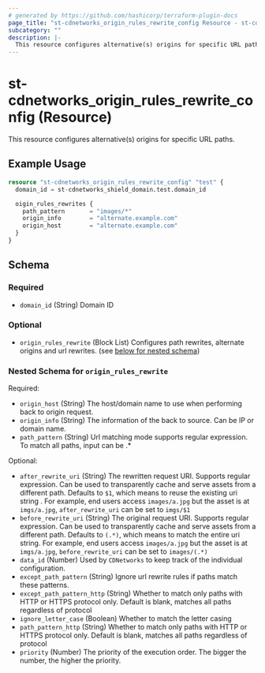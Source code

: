 ```yaml
---
# generated by https://github.com/hashicorp/terraform-plugin-docs
page_title: "st-cdnetworks_origin_rules_rewrite_config Resource - st-cdnetworks"
subcategory: ""
description: |-
  This resource configures alternative(s) origins for specific URL paths.
---
```


# st-cdnetworks_origin_rules_rewrite_config (Resource)

This resource configures alternative(s) origins for specific URL paths.

## Example Usage

```terraform
resource "st-cdnetworks_origin_rules_rewrite_config" "test" {
  domain_id = st-cdnetworks_shield_domain.test.domain_id

  oigin_rules_rewrites {
    path_pattern       = "images/*"
    origin_info        = "alternate.example.com"
    origin_host        = "alternate.example.com"
  }
}
```

<!-- schema generated by tfplugindocs -->
## Schema

### Required

- `domain_id` (String) Domain ID

### Optional

- `origin_rules_rewrite` (Block List) Configures path rewrites, alternate origins and url rewrites. (see [below for nested schema](#nestedblock--origin_rules_rewrite))

<a id="nestedblock--origin_rules_rewrite"></a>
### Nested Schema for `origin_rules_rewrite`

Required:

- `origin_host` (String) The host/domain name to use when performing back to origin request.
- `origin_info` (String) The information of the back to source. Can be IP or domain name.
- `path_pattern` (String) Url matching mode supports regular expression. To match all paths, input can be .*

Optional:

- `after_rewrite_uri` (String) The rewritten request URI. Supports regular expression. Can be used to transparently cache and serve assets from a different path. Defaults to `$1`, which means to reuse the existing uri string . For example, end users access `images/a.jpg` but the asset is at `imgs/a.jpg`, `after_rewrite_uri` can be set to `imgs/$1`
- `before_rewrite_uri` (String) The original request URI. Supports regular expression. Can be used to transparently cache and serve assets from a different path. Defaults to `(.*)`, which means to match the entire uri string. For example, end users access `images/a.jpg` but the asset is at `imgs/a.jpg`, `before_rewrite_uri` can be set to `images/(.*)`
- `data_id` (Number) Used by `CDNetworks` to keep track of the individual configuration.
- `except_path_pattern` (String) Ignore url rewrite rules if paths match these patterns.
- `except_path_pattern_http` (String) Whether to match only paths with HTTP or HTTPS protocol only. Default is blank, matches all paths regardless of protocol
- `ignore_letter_case` (Boolean) Whether to match the letter casing
- `path_pattern_http` (String) Whether to match only paths with HTTP or HTTPS protocol only. Default is blank, matches all paths regardless of protocol
- `priority` (Number) The priority of the execution order. The bigger the number, the higher the priority.
